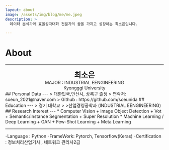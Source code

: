 ```yaml
---
layout: about
image: /assets/img/blog/me/me.jpeg
description: >
  데이터 분석가와 효율성극대화 전문가의 꿈을 가지고 성장하는 최소은입니다.

---
```


# About

<!--author-->
* * *

<center>
<span style="font-size:170%;font-weight:bold">
최소은
</span>
</center>
<center>MAJOR : INDUSTRIAL EENGINEERING </center>
<center>Kyongggi University</center>
## Personal Data
---
> 대한민국,안산시, 상록구 출생
> 연락처: soeun_2021@naver.com
> Github : https://github.com/soeunida
## Education
---
> 경기 대학교
>
>산업경영공학과 (INDUSTRIAL EENGINEERING)
## Research Interest
---
* Computer Vision
+ image Object Detection
+ Vot
+ Semantic/Instance Segmentation
+ Super Resolution
* Machine Learning / Deep Learning
+ GAN
+ Few-Shot Learning
+ Meta Learning


------
-Language : Python
-FrameWork: Pytorch, Tensorflow(Keras)
-Certification : 정보처리산업기사 , 네트워크 관리사2급